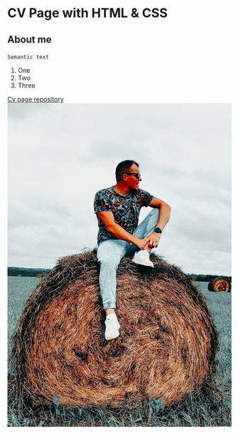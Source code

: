 # CV Page with HTML & CSS

## About me

`Semantic text`

1. One
2. Two
3. Three

[Cv page repository](https://eokvashnin.github.io/CV_page_Frontender-1.0-/)
![image](assets/f5_EyGWYKWM.jpg)
